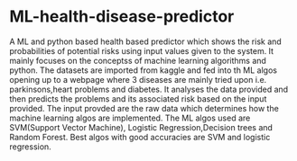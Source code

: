 # ML-health-disease-predictor
A ML and python based health based predictor which shows the risk and probabilities of potential risks using input values given to the system.
It mainly focuses on the conceptss of machine learning algorithms and python. 
The datasets are imported from kaggle and fed into th ML algos opening up to a webpage where 3 diseases are mainly tried upon i.e. parkinsons,heart problems and diabetes.
It analyses the data provided and then predicts the problems and its associated risk based on the input provided. The input provded are the raw data which determines how the machine learning algos are implemented. 
The ML algos used are SVM(Support Vector Machine), Logistic Regression,Decision trees and Random Forest. Best algos with good accuracies are SVM and logistic regression.
